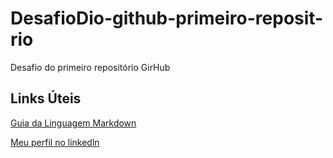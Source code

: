 # DesafioDio-github-primeiro-reposit-rio
Desafio do primeiro repositório GirHub 

## Links Úteis

[Guia da Linguagem Markdown](https://www.markdownguide.org/)

[Meu perfil no linkedln](linkedin.com/in/daniel-costa010)
